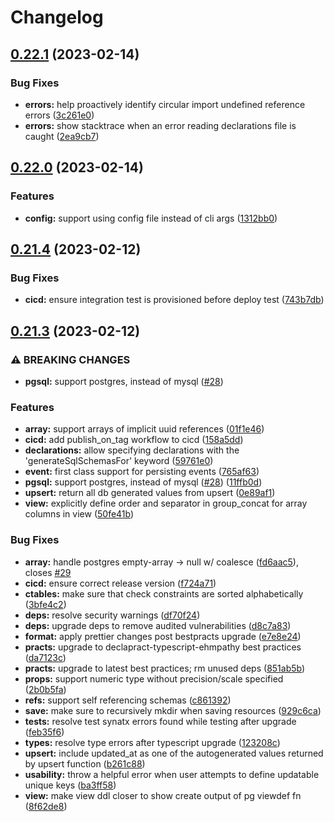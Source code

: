 # Changelog

## [0.22.1](https://github.com/ehmpathy/sql-schema-generator/compare/v0.22.0...v0.22.1) (2023-02-14)


### Bug Fixes

* **errors:** help proactively identify circular import undefined reference errors ([3c261e0](https://github.com/ehmpathy/sql-schema-generator/commit/3c261e0a918247b0f5bf0d8cff062ed35bc3d128))
* **errors:** show stacktrace when an error reading declarations file is caught ([2ea9cb7](https://github.com/ehmpathy/sql-schema-generator/commit/2ea9cb7a29678a26f0c5975ed37e89c3573bb711))

## [0.22.0](https://github.com/ehmpathy/sql-schema-generator/compare/v0.21.4...v0.22.0) (2023-02-14)


### Features

* **config:** support using config file instead of cli args ([1312bb0](https://github.com/ehmpathy/sql-schema-generator/commit/1312bb03b38a27c320b6b29dc7d10837c546b172))

## [0.21.4](https://github.com/ehmpathy/sql-schema-generator/compare/v0.21.3...v0.21.4) (2023-02-12)


### Bug Fixes

* **cicd:** ensure integration test is provisioned before deploy test ([743b7db](https://github.com/ehmpathy/sql-schema-generator/commit/743b7dbdfef2636224e887588d3ac2676157961b))

## [0.21.3](https://github.com/ehmpathy/sql-schema-generator/compare/v1.16.0...v0.21.3) (2023-02-12)


### ⚠ BREAKING CHANGES

* **pgsql:** support postgres, instead of mysql ([#28](https://github.com/ehmpathy/sql-schema-generator/issues/28))

### Features

* **array:** support arrays of implicit uuid references ([01f1e46](https://github.com/ehmpathy/sql-schema-generator/commit/01f1e4657936472ed47c4fdba4218bf211fb1617))
* **cicd:** add publish_on_tag workflow to cicd ([158a5dd](https://github.com/ehmpathy/sql-schema-generator/commit/158a5dd12f1017a1a0c64dcf34ecd8b04c97d915))
* **declarations:** allow specifying declarations with the 'generateSqlSchemasFor' keyword ([59761e0](https://github.com/ehmpathy/sql-schema-generator/commit/59761e09bb08645dc04de273476e1bb4ee978ef4))
* **event:** first class support for persisting events ([765af63](https://github.com/ehmpathy/sql-schema-generator/commit/765af638fd5b8404788022ed48d6cdca88edc79a))
* **pgsql:** support postgres, instead of mysql ([#28](https://github.com/ehmpathy/sql-schema-generator/issues/28)) ([11ffb0d](https://github.com/ehmpathy/sql-schema-generator/commit/11ffb0d834c9f866d3c1ef5f63e68c9be2304839))
* **upsert:** return  all db generated values from upsert ([0e89af1](https://github.com/ehmpathy/sql-schema-generator/commit/0e89af1182bd4f1d0fc5463476e393c9cfe3c591))
* **view:** explicitly define order and separator in group_concat for array columns in view ([50fe41b](https://github.com/ehmpathy/sql-schema-generator/commit/50fe41b33278e40dc9760dda052fc21c95f92146))


### Bug Fixes

* **array:** handle postgres empty-array -&gt; null w/ coalesce ([fd6aac5](https://github.com/ehmpathy/sql-schema-generator/commit/fd6aac5bd5b7b0595911f7bb21e13ab5a910f945)), closes [#29](https://github.com/ehmpathy/sql-schema-generator/issues/29)
* **cicd:** ensure correct release version ([f724a71](https://github.com/ehmpathy/sql-schema-generator/commit/f724a7183b64bbd448c9e04c55e3deb45b94e336))
* **ctables:** make sure that check constraints are sorted alphabetically ([3bfe4c2](https://github.com/ehmpathy/sql-schema-generator/commit/3bfe4c26b71495dcd24c2fe4e61285ffd4914c5b))
* **deps:** resolve security warnings ([df70f24](https://github.com/ehmpathy/sql-schema-generator/commit/df70f2437b768db4d3d014e1a7a0c973e7bdfb36))
* **deps:** upgrade deps to remove audited vulnerabilities ([d8c7a83](https://github.com/ehmpathy/sql-schema-generator/commit/d8c7a83aa41b5336f552002882eb50576e80d455))
* **format:** apply prettier changes post bestpracts upgrade ([e7e8e24](https://github.com/ehmpathy/sql-schema-generator/commit/e7e8e24155afe587a611c2ac2cf8adbf2cd37c22))
* **practs:** upgrade to declapract-typescript-ehmpathy best practices ([da7123c](https://github.com/ehmpathy/sql-schema-generator/commit/da7123c7d20209cd4a19cefae78a1acb23a2f582))
* **practs:** upgrade to latest best practices; rm unused deps ([851ab5b](https://github.com/ehmpathy/sql-schema-generator/commit/851ab5bc7ea52bfcdc8ee65fe98b317b462dc536))
* **props:** support numeric type without precision/scale specified ([2b0b5fa](https://github.com/ehmpathy/sql-schema-generator/commit/2b0b5fae07e95a5940200d6c442370b568f80fb7))
* **refs:** support self referencing schemas ([c861392](https://github.com/ehmpathy/sql-schema-generator/commit/c861392e241dbb1bbb49256998aa3aceaee8da52))
* **save:** make sure to recursively mkdir when saving resources ([929c6ca](https://github.com/ehmpathy/sql-schema-generator/commit/929c6ca8382aab925f24547f78ea6154c591cdf5))
* **tests:** resolve test synatx errors found while testing after upgrade ([feb35f6](https://github.com/ehmpathy/sql-schema-generator/commit/feb35f6e1d30c611fcbb6829c0eb2274a3389872))
* **types:** resolve type errors after typescript upgrade ([123208c](https://github.com/ehmpathy/sql-schema-generator/commit/123208c844d5ca1529f368228bc6bf919e3c649a))
* **upsert:** include updated_at as one of the autogenerated values returned by upsert function ([b261c88](https://github.com/ehmpathy/sql-schema-generator/commit/b261c882360b0ebf828a653792feac2e7105d8f1))
* **usability:** throw a helpful error when user attempts to define updatable unique keys ([ba3ff58](https://github.com/ehmpathy/sql-schema-generator/commit/ba3ff58ea100ccc1487c97a024a7c78964c8e621))
* **view:** make view ddl closer to show create output of pg viewdef fn ([8f62de8](https://github.com/ehmpathy/sql-schema-generator/commit/8f62de8c1785374cacc137404ffa8f816bc429c2))
